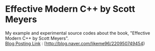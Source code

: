 # Effective Modern C++ by Scott Meyers
My example and experimental source codes about the book, "Effective Modern C++ by Scott Meyers".<br>
[Blog Posting Link](http://blog.naver.com/likeme96/220950749454) : [http://blog.naver.com/likeme96/220950749454)
